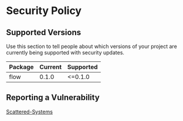 # Security Policy

## Supported Versions

Use this section to tell people about which versions of your project are
currently being supported with security updates.

| Package      | Current | Supported |
|--------------|---------|-----------|
| flow         | 0.1.0   | <=0.1.0   |


## Reporting a Vulnerability

[Scattered-Systems](https://scattered-systems.com)